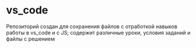 # vs_code

Репозиторий создан для сохранения файлов с отработкой навыков работы в vs_code и с JS; содержит различные уроки, условия заданий и файлы с решением
